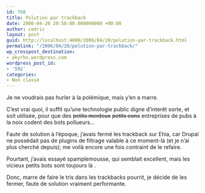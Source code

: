 ```yaml
---
id: 768
title: Polution par trackback
date: 2006-04-20 20:58:00.000000000 +00:00
author: cedric
layout: post
guid: http://localhost:4000/2006/04/20/polution-par-trackback.html
permalink: "/2006/04/20/polution-par-trackback/"
wp_crosspost_destination:
- akyrho.wordpress.com
wordpress_post_id:
- '592'
categories:
- Non classé
---
```

Je ne voudrais pas hurler à la polémique, mais y’en a marre.

C’est vrai quoi, il suffit qu’une technologie public digne d’interêt sorte, et soit utilisée, pour que des <del>petits merdeux</del> <del>petits cons</del> entreprises de pubs à la noix codent des bots pollueurs…

Faute de solution à l’époque, j’avais fermé les trackback sur Ehia, car Drupal ne possédait pas de plugins de filtrage valable à ce moment-là (et je n’ai plus cherché depuis); me voilà encore une fois contraint de le refaire.

Pourtant, j’avais essayé spamplemousse, qui semblait excellent, mais les vicieux petits bots sont toujours là .

Donc, marre de faire le tris dans les trackbacks pourrit, je décide de les fermer, faute de solution vraiment performante.